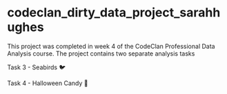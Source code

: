 # codeclan_dirty_data_project_sarahhughes
 
This project was completed in week 4 of the CodeClan Professional Data Analysis course. 
The project contains two separate analysis tasks

Task 3 - Seabirds :bird: 

Task 4 - Halloween Candy :jack_o_lantern:
